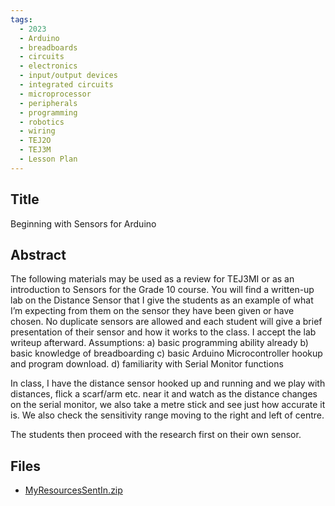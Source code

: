 ```yaml
---
tags:
  - 2023
  - Arduino
  - breadboards
  - circuits
  - electronics
  - input/output devices
  - integrated circuits
  - microprocessor
  - peripherals
  - programming
  - robotics
  - wiring
  - TEJ2O
  - TEJ3M
  - Lesson Plan
---
```

    
## Title

Beginning with Sensors for Arduino

## Abstract

  The following materials may be used as a review for TEJ3MI or as an introduction to Sensors for the Grade 10 course.  You will find a written-up lab on the Distance Sensor that I give the students as an example of what I’m expecting from them on the sensor they have been given or have chosen. No duplicate sensors are allowed and each student will give a brief presentation of their sensor and how it works to the class.  I accept the lab writeup afterward. 
Assumptions:
a) basic programming ability already 
b) basic knowledge of breadboarding
c) basic Arduino Microcontroller hookup and program download. 
d) familiarity with Serial Monitor functions 

In class, I have the distance sensor hooked up and running and we play with distances, flick a scarf/arm etc. near it and watch as the distance changes on the serial monitor, we also take a metre stick and see just how accurate it is. We also check the sensitivity range moving to the right and left of centre.

The students then proceed with the research first on their own sensor.

## Files

- [MyResourcesSentIn.zip](resources/2023/Jill_Harris/MyResourcesSentIn.zip)
